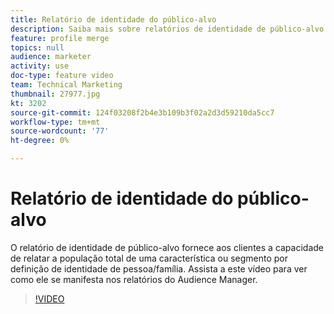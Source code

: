 ```yaml
---
title: Relatório de identidade do público-alvo
description: Saiba mais sobre relatórios de identidade de público-alvo. Esse tipo de relatório no Audience Manager permite relatar a população total de uma característica ou segmento por pessoa ou definição de identidade doméstica.
feature: profile merge
topics: null
audience: marketer
activity: use
doc-type: feature video
team: Technical Marketing
thumbnail: 27977.jpg
kt: 3202
source-git-commit: 124f03208f2b4e3b109b3f02a2d3d59210da5cc7
workflow-type: tm+mt
source-wordcount: '77'
ht-degree: 0%

---
```



# Relatório de identidade do público-alvo

O relatório de identidade de público-alvo fornece aos clientes a capacidade de relatar a população total de uma característica ou segmento por definição de identidade de pessoa/família. Assista a este vídeo para ver como ele se manifesta nos relatórios do Audience Manager.

>[!VIDEO](https://video.tv.adobe.com/v/27977/?quality=12)
